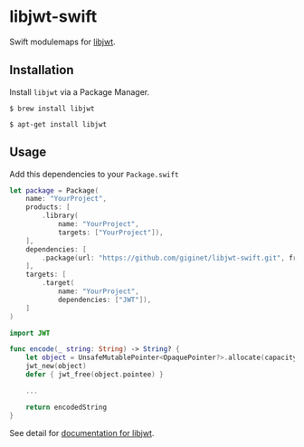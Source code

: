 # libjwt-swift

Swift modulemaps for [libjwt](https://github.com/benmcollins/libjwt).

## Installation

Install `libjwt` via a Package Manager.

```
$ brew install libjwt
```

```
$ apt-get install libjwt
```

## Usage

Add this dependencies to your `Package.swift`

```swift
let package = Package(
    name: "YourProject",
    products: [
        .library(
            name: "YourProject",
            targets: ["YourProject"]),
    ],
    dependencies: [
        .package(url: "https://github.com/giginet/libjwt-swift.git", from: "1.0.0"),
    ],
    targets: [
        .target(
            name: "YourProject",
            dependencies: ["JWT"]),
    ]
)
```

```swift
import JWT

func encode(_ string: String) -> String? {
    let object = UnsafeMutablePointer<OpaquePointer?>.allocate(capacity: MemoryLayout<OpaquePointer>.size)
    jwt_new(object)
    defer { jwt_free(object.pointee) }

    ...

    return encodedString
}
```

See detail for [documentation for libjwt](http://benmcollins.github.io/libjwt/).
